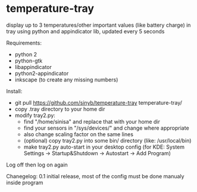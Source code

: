 # temperature-tray
display up to 3 temperatures/other important values (like battery charge) in tray using python and appindicator lib, updated every 5 seconds

Requirements:
- python 2
- python-gtk
- libappindicator
- python2-appindicator
- inkscape (to create any missing numbers)

Install:
- git pull https://github.com/sinyb/temperature-tray temperature-tray/
- copy .tray directory to your home dir
- modify tray2.py:
  - find "/home/sinisa" and replace that with your home dir
  - find your sensors in "/sys/devices/" and change where appropriate
  - also change scaling factor on the same lines
  - (optional) copy tray2.py into some bin/ directory (like: /usr/local/bin)
  - make tray2.py auto-start in your desktop config (for KDE: System Settings -> Startup&Shutdown -> Autostart -> Add Program)

Log off then log on again

Chanegelog:
0.1 initial release, most of the config must be done manualy inside program


